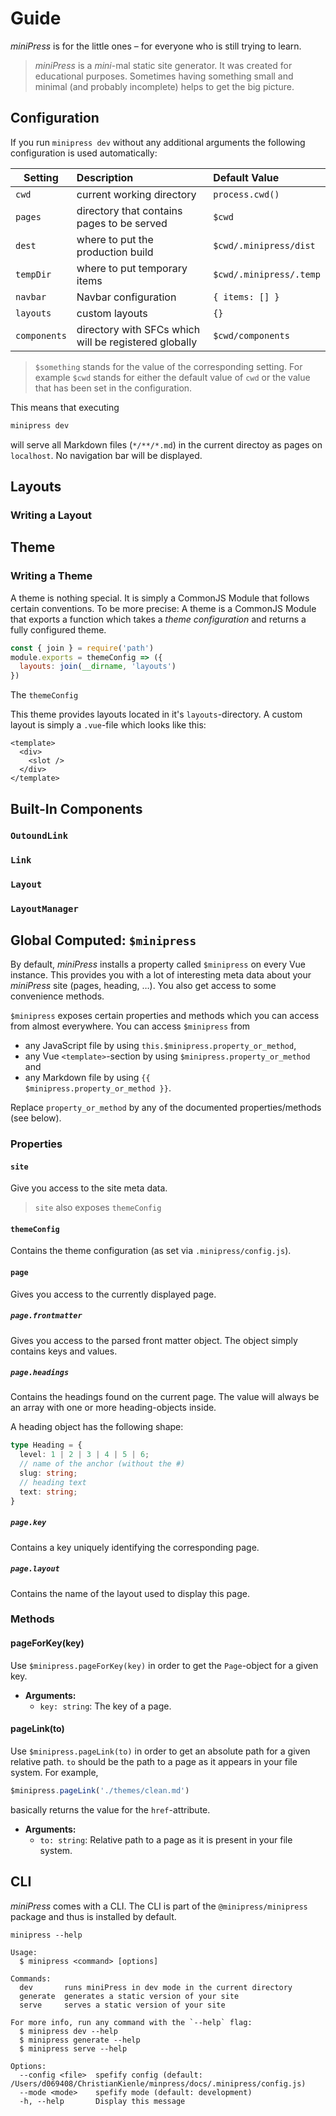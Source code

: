 # Guide
*miniPress* is for the little ones – for everyone who is still trying to learn.

> *miniPress* is a _mini_-mal static site generator. It was created for educational purposes. Sometimes having something small and minimal (and probably incomplete) helps to get the big picture.

## Configuration

If you run `minipress dev` without any additional arguments the following configuration is used automatically:

| Setting        | Description           | Default Value  |
| ------------- |:-------------| :-----|
| `cwd` | current working directory | `process.cwd()` |
| `pages` | directory that contains pages to be served | `$cwd` |
| `dest` | where to put the production build | `$cwd/.minipress/dist` |
| `tempDir` | where to put temporary items | `$cwd/.minipress/.temp` |
| `navbar` | Navbar configuration | `{ items: [] }` |
| `layouts` | custom layouts | `{}` |
| `components` | directory with SFCs which will be registered globally | `$cwd/components` |

> `$something` stands for the value of the corresponding setting. For example `$cwd` stands for either the default value of `cwd` or the value that has been set in the configuration.

This means that executing

``` bash
minipress dev
```

will serve all Markdown files (`*/**/*.md`) in the current directoy as pages on `localhost`. No navigation bar will be displayed.

## Layouts

### Writing a Layout

## Theme

### Writing a Theme

A theme is nothing special. It is simply a CommonJS Module that follows certain conventions. To be more precise: A theme is a CommonJS Module that exports a function which takes a *theme configuration* and returns a fully configured theme.

``` js
const { join } = require('path')
module.exports = themeConfig => ({
  layouts: join(__dirname, 'layouts')
})
```

The `themeConfig`

This theme provides layouts located in it's `layouts`-directory. A custom layout is simply a `.vue`-file which looks like this:

``` markup
<template>
  <div>
    <slot />
  </div>
</template>
```

## Built-In Components

### `OutoundLink`

### `Link`

### `Layout`


### `LayoutManager`

## Global Computed: `$minipress`
By default, *miniPress* installs a property called `$minipress` on every Vue instance. This provides you with a lot of interesting meta data about your *miniPress* site (pages, heading, …). You also get access to some convenience methods.

`$minipress` exposes certain properties and methods which you can access from almost everywhere. You can access `$minipress` from

- any JavaScript file by using `this.$minipress.property_or_method`,
- any Vue `<template>`-section by using `$minipress.property_or_method` and
- any Markdown file by using <code v-pre>{{ $minipress.property_or_method }}</code>.

Replace `property_or_method` by any of the documented properties/methods (see below).

### Properties

#### `site`
Give you access to the site meta data.

> `site` also exposes `themeConfig`

#### `themeConfig`
Contains the theme configuration (as set via `.minipress/config.js`).

#### `page`

Gives you access to the currently displayed page.

##### `page.frontmatter`

Gives you access to the parsed front matter object. The object simply contains keys and values.

##### `page.headings`

Contains the headings found on the current page. The value will always be an array with one or more heading-objects inside.

A heading object has the following shape:

``` typescript
type Heading = {
  level: 1 | 2 | 3 | 4 | 5 | 6;
  // name of the anchor (without the #)
  slug: string;
  // heading text
  text: string;
}
```

##### `page.key`

Contains a key uniquely identifying the corresponding page.

##### `page.layout`

Contains the name of the layout used to display this page.

### Methods

#### pageForKey(key)

Use `$minipress.pageForKey(key)` in order to get the `Page`-object for a given key.

* **Arguments:**
  * `key: string`: The key of a page.

#### pageLink(to)

Use `$minipress.pageLink(to)` in order to get an absolute path for a given relative path. `to` should be the path to a page as it appears in your file system. For example,

``` js
$minipress.pageLink('./themes/clean.md')
```

basically returns the value for the `href`-attribute.

* **Arguments:**
  * `to: string`: Relative path to a page as it is present in your file system.

## CLI

*miniPress* comes with a CLI. The CLI is part of the `@minipress/minipress` package and thus is installed by default.

```
minipress --help

Usage:
  $ minipress <command> [options]

Commands:
  dev       runs miniPress in dev mode in the current directory
  generate  generates a static version of your site
  serve     serves a static version of your site

For more info, run any command with the `--help` flag:
  $ minipress dev --help
  $ minipress generate --help
  $ minipress serve --help

Options:
  --config <file>  spefify config (default: /Users/d069408/ChristianKienle/minpress/docs/.minipress/config.js)
  --mode <mode>    spefify mode (default: development)
  -h, --help       Display this message
```